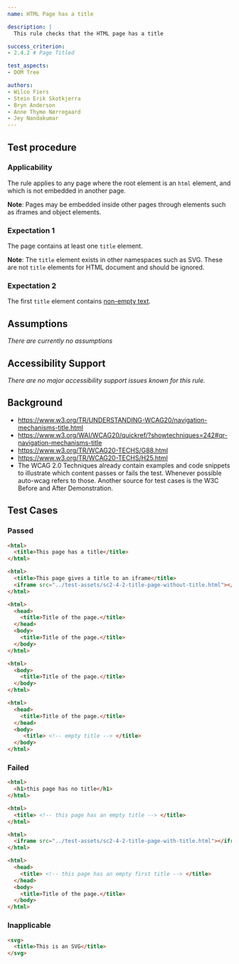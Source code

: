 ```yaml
---
name: HTML Page has a title

description: |
  This rule checks that the HTML page has a title

success_criterion:
- 2.4.2 # Page Titled

test_aspects:
- DOM Tree

authors:
- Wilco Fiers
- Stein Erik Skotkjerra
- Bryn Anderson
- Anne Thyme Nørregaard
- Jey Nandakumar
---
```


## Test procedure

### Applicability

The rule applies to any page where the root element is an `html` element, and which is not embedded in another page.

**Note**: Pages may be embedded inside other pages through elements such as iframes and object elements.

### Expectation 1

The page contains at least one `title` element.

**Note**: The `title` element exists in other namespaces such as SVG. These are not `title` elements for HTML document and should be ignored.

### Expectation 2

The first `title` element contains [non-empty text](#non-empty).

## Assumptions

_There are currently no assumptions_

## Accessibility Support

_There are no major accessibility support issues known for this rule._

## Background

- https://www.w3.org/TR/UNDERSTANDING-WCAG20/navigation-mechanisms-title.html
- https://www.w3.org/WAI/WCAG20/quickref/?showtechniques=242#qr-navigation-mechanisms-title
- https://www.w3.org/TR/WCAG20-TECHS/G88.html
- https://www.w3.org/TR/WCAG20-TECHS/H25.html
- The WCAG 2.0 Techniques already contain examples and code snippets to illustrate which content passes or fails the test. Whenever possible auto-wcag refers to those. Another source for test cases is the W3C Before and After Demonstration.

## Test Cases

### Passed

```html
<html>
  <title>This page has a title</title>
</html>
```

```html
<html>
  <title>This page gives a title to an iframe</title>
  <iframe src="../test-assets/sc2-4-2-title-page-without-title.html"></iframe>
</html>
```

```html
<html>
  <head>
    <title>Title of the page.</title>
  </head>
  <body>
    <title>Title of the page.</title>
  </body>
</html>
```

```html
<html>
  <body>
    <title>Title of the page.</title>
  </body>
</html>
```

```html
<html>
  <head>
    <title>Title of the page.</title>
  </head>
  <body>
     <title> <!-- empty title --> </title> 
  </body>
</html>
```

### Failed

```html
<html>
  <h1>this page has no title</h1>
</html>
```

```html
<html>
  <title> <!-- this page has an empty title --> </title>
</html>
```

```html
<html>
  <iframe src="../test-assets/sc2-4-2-title-page-with-title.html"></iframe>
</html>
```

```html
<html>
  <head>
    <title> <!-- this page has an empty first title --> </title>
  </head>
  <body>
    <title>Title of the page.</title>
  </body>
</html>
```

### Inapplicable

```html
<svg>
  <title>This is an SVG</title>
</svg>
```


